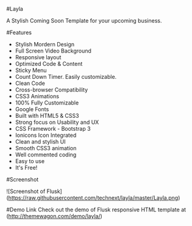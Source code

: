#Layla

A Stylish Coming Soon Template for your upcoming business. 

#Features

- Stylish Mordern Design
- Full Screen Video Background
- Responsive layout
- Optimized Code & Content
- Sticky Menu
- Count Down Timer. Easily customizable.
- Clean Code
- Cross-browser Compatibility
- CSS3 Animations
- 100% Fully Customizable
- Google Fonts
- Built with HTML5 & CSS3
- Strong focus on Usability and UX
- CSS Framework - Bootstrap 3
- Ionicons Icon Integrated
- Clean and stylish UI
- Smooth CSS3 animation
- Well commented coding
- Easy to use
- It's Free!

#Screenshot


![Screenshot of Flusk]
(https://raw.githubusercontent.com/technext/layla/master/Layla.png)

#Demo Link
Check out the demo of Flusk responsive HTML template at (http://themewagon.com/demo/layla/)